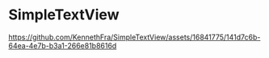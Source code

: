 # SimpleTextView


https://github.com/KennethFra/SimpleTextView/assets/16841775/141d7c6b-64ea-4e7b-b3a1-266e81b8616d

